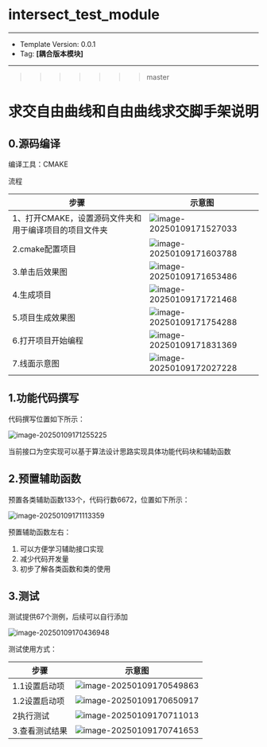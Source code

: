 # intersect_test_module
---
- Template Version: 0.0.1
- Tag: **[耦合版本模块]**

---

>>>>>>> master



# 求交自由曲线和自由曲线求交脚手架说明

## 0.源码编译

编译工具：CMAKE

流程

| 步骤                                                   | 示意图                                                       |
| ------------------------------------------------------ | ------------------------------------------------------------ |
| 1、打开CMAKE，设置源码文件夹和用于编译项目的项目文件夹 | ![image-20250109171527033](C:\Users\11295\AppData\Roaming\Typora\typora-user-images\image-20250109171527033.png) |
| 2.cmake配置项目                                        | ![image-20250109171603788](C:\Users\11295\AppData\Roaming\Typora\typora-user-images\image-20250109171603788.png) |
| 3.单击后效果图                                         | ![image-20250109171653486](C:\Users\11295\AppData\Roaming\Typora\typora-user-images\image-20250109171653486.png) |
| 4.生成项目                                             | ![image-20250109171721468](C:\Users\11295\AppData\Roaming\Typora\typora-user-images\image-20250109171721468.png) |
| 5.项目生成效果图                                       | ![image-20250109171754288](C:\Users\11295\AppData\Roaming\Typora\typora-user-images\image-20250109171754288.png) |
| 6.打开项目开始编程                                     | ![image-20250109171831369](C:\Users\11295\AppData\Roaming\Typora\typora-user-images\image-20250109171831369.png) |
| 7.线面示意图                                           | ![image-20250109172027228](C:\Users\11295\AppData\Roaming\Typora\typora-user-images\image-20250109172027228.png) |



## 1.功能代码撰写

代码撰写位置如下所示：

![image-20250109171255225](C:\Users\11295\AppData\Roaming\Typora\typora-user-images\image-20250109171255225.png)

当前接口为空实现可以基于算法设计思路实现具体功能代码块和辅助函数

## 2.预置辅助函数

预置各类辅助函数133个，代码行数6672，位置如下所示：

![image-20250109171113359](C:\Users\11295\AppData\Roaming\Typora\typora-user-images\image-20250109171113359.png)

预置辅助函数左右：

1. 可以方便学习辅助接口实现
2. 减少代码开发量
3. 初步了解各类函数和类的使用



## 3.测试

测试提供67个测例，后续可以自行添加

![image-20250109170436948](C:\Users\11295\AppData\Roaming\Typora\typora-user-images\image-20250109170436948.png)



测试使用方式：

| 步骤           | 示意图                                                       |
| -------------- | ------------------------------------------------------------ |
| 1.1设置启动项  | ![image-20250109170549863](C:\Users\11295\AppData\Roaming\Typora\typora-user-images\image-20250109170549863.png) |
| 1.2设置启动项  | ![image-20250109170650917](C:\Users\11295\AppData\Roaming\Typora\typora-user-images\image-20250109170650917.png) |
| 2执行测试      | ![image-20250109170711013](C:\Users\11295\AppData\Roaming\Typora\typora-user-images\image-20250109170711013.png) |
| 3.查看测试结果 | ![image-20250109170741653](C:\Users\11295\AppData\Roaming\Typora\typora-user-images\image-20250109170741653.png) |

